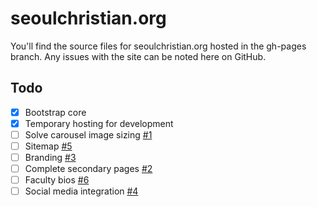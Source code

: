 # seoulchristian.org

You'll find the source files for seoulchristian.org hosted in the gh-pages branch. Any issues with the site can be noted here on GitHub.

## Todo

- [x] Bootstrap core
- [x] Temporary hosting for development
- [ ] Solve carousel image sizing [#1](/../../issues/1)
- [ ] Sitemap [#5](/../../issues/5)
- [ ] Branding [#3](/../../issues/3)
- [ ] Complete secondary pages [#2](/../../issues/2)
- [ ] Faculty bios [#6](/../../issues/6)
- [ ] Social media integration [#4](/../../issues/4)
